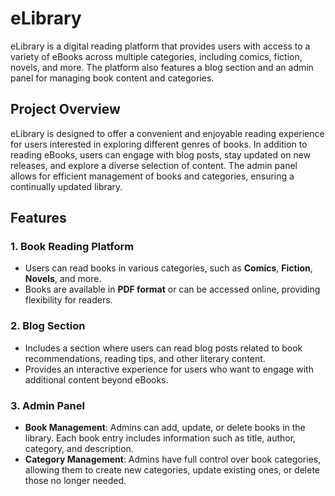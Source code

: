 # eLibrary

eLibrary is a digital reading platform that provides users with access to a variety of eBooks across multiple categories, including comics, fiction, novels, and more. The platform also features a blog section and an admin panel for managing book content and categories.

## Project Overview
eLibrary is designed to offer a convenient and enjoyable reading experience for users interested in exploring different genres of books. In addition to reading eBooks, users can engage with blog posts, stay updated on new releases, and explore a diverse selection of content. The admin panel allows for efficient management of books and categories, ensuring a continually updated library.

## Features

### 1. Book Reading Platform
   - Users can read books in various categories, such as **Comics**, **Fiction**, **Novels**, and more.
   - Books are available in **PDF format** or can be accessed online, providing flexibility for readers.
   
### 2. Blog Section
   - Includes a section where users can read blog posts related to book recommendations, reading tips, and other literary content.
   - Provides an interactive experience for users who want to engage with additional content beyond eBooks.

### 3. Admin Panel
   - **Book Management**: Admins can add, update, or delete books in the library. Each book entry includes information such as title, author, category, and description.
   - **Category Management**: Admins have full control over book categories, allowing them to create new categories, update existing ones, or delete those no longer needed.
